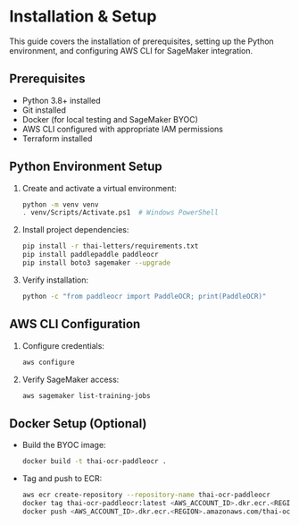 # Installation & Setup

This guide covers the installation of prerequisites, setting up the Python environment, and configuring AWS CLI for SageMaker integration.

## Prerequisites

- Python 3.8+ installed
- Git installed
- Docker (for local testing and SageMaker BYOC)
- AWS CLI configured with appropriate IAM permissions
- Terraform installed

## Python Environment Setup

1. Create and activate a virtual environment:
   ```bash
   python -m venv venv
   . venv/Scripts/Activate.ps1  # Windows PowerShell
   ```

2. Install project dependencies:
   ```bash
   pip install -r thai-letters/requirements.txt
   pip install paddlepaddle paddleocr
   pip install boto3 sagemaker --upgrade
   ```

3. Verify installation:
   ```bash
   python -c "from paddleocr import PaddleOCR; print(PaddleOCR)"
   ```

## AWS CLI Configuration

1. Configure credentials:
   ```bash
   aws configure
   ```
2. Verify SageMaker access:
   ```bash
   aws sagemaker list-training-jobs
   ```

## Docker Setup (Optional)

- Build the BYOC image:
  ```bash
  docker build -t thai-ocr-paddleocr .
  ```
- Tag and push to ECR:
  ```bash
  aws ecr create-repository --repository-name thai-ocr-paddleocr
  docker tag thai-ocr-paddleocr:latest <AWS_ACCOUNT_ID>.dkr.ecr.<REGION>.amazonaws.com/thai-ocr-paddleocr:latest
  docker push <AWS_ACCOUNT_ID>.dkr.ecr.<REGION>.amazonaws.com/thai-ocr-paddleocr:latest
  ```
